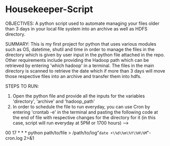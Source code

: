 # Housekeeper-Script

OBJECTIVES:
A python script used to automate managing your files older than 3 days in your local file system into an archive as well as HDFS directory. 

SUMMARY:
This is my first project for python that uses various modules such as OS, datetime, shutil and time in order to manage the files in the directory which is given by
user input in the python file attached in the repo. Other requirements include providing the Hadoop path which can be retrieved by entering 'which hadoop' in a terminal.
The files in the main directory is scanned to retrieve the date which if more than 3 days will move those respective files into an archive and transfer them into hdfs.

STEPS TO RUN:
1) Open the python file and provide all the inputs for the variables 'directory', 'archive' and 'hadoop_path'
2) In order to schedule the file to run everyday, you can use Cron by entering 'crontab -e' in the terminal and pasting the following code at the end of file with respective changes for the directory for it (in this case, script will run everyday at 5PM or 1700 hours) -->


00 17 * * * python path/to/file > /path/to/log"`date +\%d\%m\%Y\%H\%M`"-cron.log 2>&1

